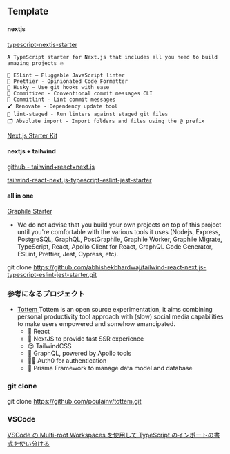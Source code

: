 [ ]()
[ ]()
[ ]()
[ ]()
[ ]()
[ ]()
[ ]()
[ ]()
[ ]()
[ ]()
[ ]()
[ ]()
[ ]()
[ ]()
[ ]()
[ ]()
[ ]()
[ ]()
[ ]()
[ ]()
[ ]()
[ ]()
[ ]()
[ ]()
[ ]()
[ ]()
[ ]()
[ ]()
[ ]()
[ ]()
[ ]()
[ ]()

## Template

#### nextjs

[ typescript-nextjs-starter ](https://github.com/jpedroschmitz/typescript-nextjs-starter)

```
A TypeScript starter for Next.js that includes all you need to build amazing projects 🔥

📏 ESLint — Pluggable JavaScript linter
💖 Prettier - Opinionated Code Formatter
🐶 Husky — Use git hooks with ease
📄 Commitizen - Conventional commit messages CLI
🚓 Commitlint - Lint commit messages
🖌 Renovate - Dependency update tool
🚫 lint-staged - Run linters against staged git files
🗂 Absolute import - Import folders and files using the @ prefix
```

[ Next.js Starter Kit ](https://github.com/KushibikiMashu/nextjs-starter-kit)

#### nextjs + tailwind

[ github - tailwind+react+next.js ](https://github.com/search?q=tailwind+react+next.js)

[ tailwind-react-next.js-typescript-eslint-jest-starter ](https://github.com/abhishekbhardwaj/tailwind-react-next.js-typescript-eslint-jest-starter)

#### all in one

[ Graphile Starter ](https://github.com/graphile/starter)

- We do not advise that you build your own projects on top of this project until you're comfortable with the various tools it uses
  (Nodejs, Express, PostgreSQL, GraphQL, PostGraphile, Graphile Worker, Graphile Migrate, TypeScript, React, Apollo Client for React, GraphQL Code Generator, ESLint, Prettier, Jest, Cypress, etc).

git clone https://github.com/abhishekbhardwaj/tailwind-react-next.js-typescript-eslint-jest-starter.git

### 参考になるプロジェクト

- [ Tottem ](https://github.com/poulainv/tottem)
  Tottem is an open source experimentation, it aims combining personal productivity tool approach with (slow) social media capabilities to make users empowered and somehow emancipated.
  - 🚀 React
  - 🥇 NextJS to provide fast SSR experience
  - 😍 TailwindCSS
  - 📱 GraphQL, powered by Apollo tools
  - 👮‍♂️ Auth0 for authentication
  - 🚓 Prisma Framework to manage data model and database

### git clone

git clone https://github.com/poulainv/tottem.git

### VSCode

[ VSCode の Multi-root Workspaces を使用して TypeScript のインポートの書式を使い分ける ](https://tech.mobilefactory.jp/entry/2022/04/19/160000)
